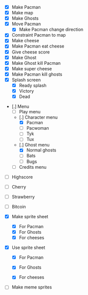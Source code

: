 - [X] Make Pacman
- [X] Make map
- [X] Make Ghosts
- [X] Move Pacman
    - [X] Make Pacman change direction
- [X] Constraint Pacman to map
- [X] Make cheese
- [X] Make Pacman eat cheese
- [X] Give cheese score
- [X] Make Ghost
- [X] Make Ghost kill Pacman
- [X] Make super cheese
- [X] Make Pacman kill ghosts
- [X] Splash screen
    - [X] Ready splash
    - [X] Victory
    - [X] Dead
- [.] Menu
    - [ ] Play menu
    - [.] Character menu
        - [X] Pacman
        - [ ] Pacwoman
        - [ ] Tyk
        - [ ] Tux
    - [.] Ghost menu
        - [X] Normal ghosts
        - [ ] Bats
        - [ ] Bugs
    - [ ] Credits menu
- [ ] Highscore
- [ ] Cherry
- [ ] Strawberry
- [ ] Bitcoin

- [X] Make sprite sheet
    - [X] For Pacman
    - [X] For Ghosts
    - [X] For cheeses
- [X] Use sprite sheet
    - [X] For Pacman
    - [X] For Ghosts
    - [X] For cheeses


- [ ] Make meme sprites

